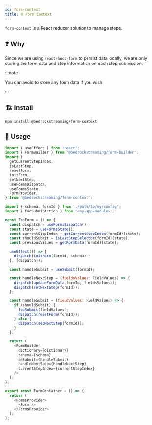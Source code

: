 ```yaml
---
id: form-context
title: 🌐 Form Context
---
```


`form-context` is a React reducer solution to manage steps.

## :question: Why

Since we are using `react-hook-form` to persist data locally, we are only storing the form data and step information on each step submission.

:::note

You can avoid to store any form data if you wish

:::

## :building_construction: Install

```bash
npm install @bedrockstreaming/form-context
```

## :rocket: Usage

```js
import { useEffect } from 'react';
import { FormBuilder } from '@bedrockstreaming/form-builder';
import {
  getCurrentStepIndex,
  isLastStep,
  resetForm,
  initForm,
  setNextStep,
  useFormsDispatch,
  useFormsState,
  FormProvider,
} from '@bedrockstreaming/form-context';

import { schema, formId } from './path/to/my/config';
import { fooSubmitAction } from '<my-app-module>';

const FooForm = () => {
  const dispatch = useFormsDispatch();
  const state = useFormsState();
  const currentStepIndex = getCurrentStepIndex(formId)(state);
  const shouldSubmit = isLastStepSelector(formId)(state);
  const previousValues = getFormData(formId)(state);

  useEffect(() => {
    dispatch(initForm(formId, schema));
  }, [dispatch]);

  const handleSubmit = useSubmit(formId);

  const handleNextStep = (fieldsValues: FieldValues) => {
    dispatch(updateFormData(formId, fieldsValues));
    dispatch(setNextStep(formId));
  };

  const handleSubmit = (fieldValues: FieldValues) => {
    if (shouldSubmit) {
      fooSubmit(fieldValues);
      dispatch(resetForm(formId));
    } else {
      dispatch(setNextStep(formId));
    }
  };

  return (
    <FormBuilder
      dictionary={dictionary}
      schema={schema}
      onSubmit={handleSubmit}
      handleNextStep={handleNextStep}
      currentStepIndex={currentStepIndex}
    />
  );
};

export const FormContainer = () => {
  return (
    <FormsProvider>
      <Form />
    </FormsProvider>
  );
};
```
